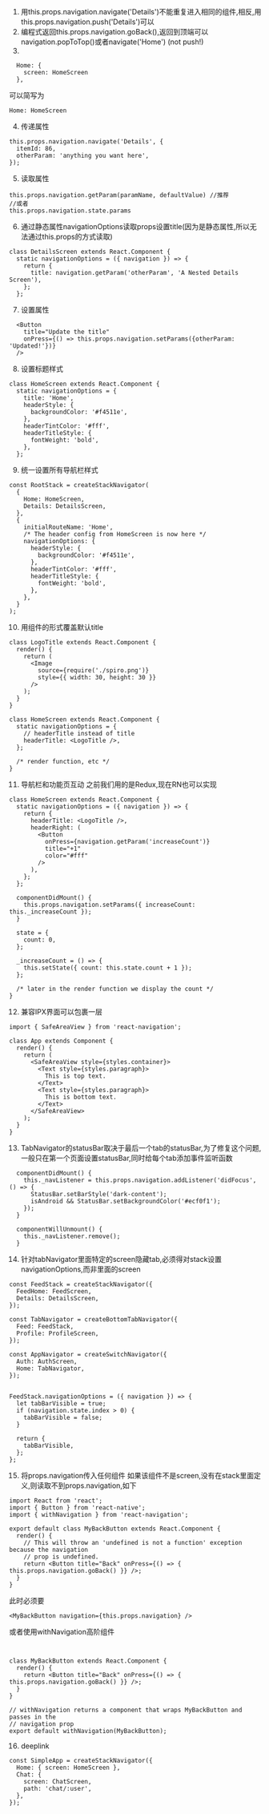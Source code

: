 1. 用this.props.navigation.navigate('Details')不能重复进入相同的组件,相反,用this.props.navigation.push('Details')可以
2. 编程式返回this.props.navigation.goBack(),返回到顶端可以navigation.popToTop()或者navigate('Home') (not push!)
3. 
```
  Home: {
    screen: HomeScreen
  },
```
可以简写为
```
Home: HomeScreen
```

4. 传递属性
```
this.props.navigation.navigate('Details', {
  itemId: 86,
  otherParam: 'anything you want here',
});
```

5. 读取属性
```
this.props.navigation.getParam(paramName, defaultValue) //推荐
//或者
this.props.navigation.state.params
```
6. 通过静态属性navigationOptions读取props设置title(因为是静态属性,所以无法通过this.props的方式读取)
```
class DetailsScreen extends React.Component {
  static navigationOptions = ({ navigation }) => {
    return {
      title: navigation.getParam('otherParam', 'A Nested Details Screen'),
    };
  };
```
7. 设置属性
```
  <Button
    title="Update the title"
    onPress={() => this.props.navigation.setParams({otherParam: 'Updated!'})}
  />
```
8. 设置标题样式
```
class HomeScreen extends React.Component {
  static navigationOptions = {
    title: 'Home',
    headerStyle: {
      backgroundColor: '#f4511e',
    },
    headerTintColor: '#fff',
    headerTitleStyle: {
      fontWeight: 'bold',
    },
  };
```
9. 统一设置所有导航栏样式
```
const RootStack = createStackNavigator(
  {
    Home: HomeScreen,
    Details: DetailsScreen,
  },
  {
    initialRouteName: 'Home',
    /* The header config from HomeScreen is now here */
    navigationOptions: {
      headerStyle: {
        backgroundColor: '#f4511e',
      },
      headerTintColor: '#fff',
      headerTitleStyle: {
        fontWeight: 'bold',
      },
    },
  }
);
```
10. 用组件的形式覆盖默认title
```
class LogoTitle extends React.Component {
  render() {
    return (
      <Image
        source={require('./spiro.png')}
        style={{ width: 30, height: 30 }}
      />
    );
  }
}

class HomeScreen extends React.Component {
  static navigationOptions = {
    // headerTitle instead of title
    headerTitle: <LogoTitle />,
  };

  /* render function, etc */
}
```
11. 导航栏和功能页互动
之前我们用的是Redux,现在RN也可以实现
```
class HomeScreen extends React.Component {
  static navigationOptions = ({ navigation }) => {
    return {
      headerTitle: <LogoTitle />,
      headerRight: (
        <Button
          onPress={navigation.getParam('increaseCount')}
          title="+1"
          color="#fff"
        />
      ),
    };
  };

  componentDidMount() {
    this.props.navigation.setParams({ increaseCount: this._increaseCount });
  }

  state = {
    count: 0,
  };

  _increaseCount = () => {
    this.setState({ count: this.state.count + 1 });
  };

  /* later in the render function we display the count */
}
```

12. 兼容IPX界面可以包裹一层
```
import { SafeAreaView } from 'react-navigation';

class App extends Component {
  render() {
    return (
      <SafeAreaView style={styles.container}>
        <Text style={styles.paragraph}>
          This is top text.
        </Text>
        <Text style={styles.paragraph}>
          This is bottom text.
        </Text>
      </SafeAreaView>
    );
  }
}
```

13. TabNavigator的statusBar取决于最后一个tab的statusBar,为了修复这个问题,
一般只在第一个页面设置statusBar,同时给每个tab添加事件监听函数
```
  componentDidMount() {
    this._navListener = this.props.navigation.addListener('didFocus', () => {
      StatusBar.setBarStyle('dark-content');
      isAndroid && StatusBar.setBackgroundColor('#ecf0f1');
    });
  }

  componentWillUnmount() {
    this._navListener.remove();
  }
```

14. 针对tabNavigator里面特定的screen隐藏tab,必须得对stack设置navigationOptions,而非里面的screen
```
const FeedStack = createStackNavigator({
  FeedHome: FeedScreen,
  Details: DetailsScreen,
});

const TabNavigator = createBottomTabNavigator({
  Feed: FeedStack,
  Profile: ProfileScreen,
});

const AppNavigator = createSwitchNavigator({
  Auth: AuthScreen,
  Home: TabNavigator,
});


FeedStack.navigationOptions = ({ navigation }) => {
  let tabBarVisible = true;
  if (navigation.state.index > 0) {
    tabBarVisible = false;
  }

  return {
    tabBarVisible,
  };
};
```

15. 将props.navigation传入任何组件
如果该组件不是screen,没有在stack里面定义,则读取不到props.navigation,如下
```
import React from 'react';
import { Button } from 'react-native';
import { withNavigation } from 'react-navigation';

export default class MyBackButton extends React.Component {
  render() {
    // This will throw an 'undefined is not a function' exception because the navigation
    // prop is undefined.
    return <Button title="Back" onPress={() => { this.props.navigation.goBack() }} />;
  }
}
```
此时必须要
```
<MyBackButton navigation={this.props.navigation} />
```
或者使用withNavigation高阶组件
```


class MyBackButton extends React.Component {
  render() {
    return <Button title="Back" onPress={() => { this.props.navigation.goBack() }} />;
  }
}

// withNavigation returns a component that wraps MyBackButton and passes in the
// navigation prop
export default withNavigation(MyBackButton);
```

16. deeplink
```
const SimpleApp = createStackNavigator({
  Home: { screen: HomeScreen },
  Chat: {
    screen: ChatScreen,
    path: 'chat/:user',
  },
});
```
